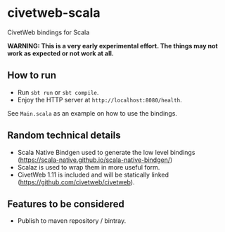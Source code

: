 # civetweb-scala

CivetWeb bindings for Scala


**WARNING: This is a very early experimental effort. The things may not work as expected or not work at all.**

## How to run

* Run `sbt run` or `sbt compile`.
* Enjoy the HTTP server at `http://localhost:8080/health`.

See `Main.scala` as an example on how to use the bindings.

## Random technical details

* Scala Native Bindgen used to generate the low level bindings (https://scala-native.github.io/scala-native-bindgen/)
* Scalaz is used to wrap them in more useful form.
* CivetWeb 1.11 is included and will be statically linked (https://github.com/civetweb/civetweb).

## Features to be considered

* Publish to maven repository / bintray.